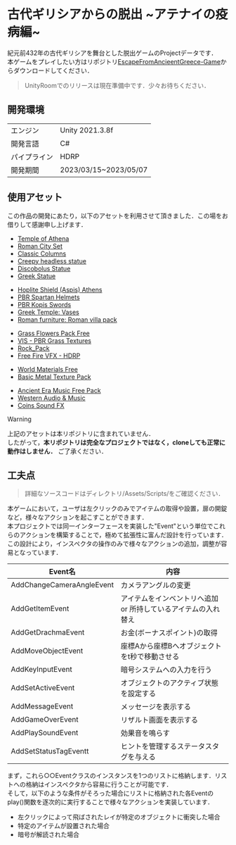 # 古代ギリシアからの脱出 \~アテナイの疫病編~
紀元前432年の古代ギリシアを舞台とした脱出ゲームのProjectデータです．<br>
本ゲームをプレイしたい方はリポジトリ[EscapeFromAncieentGreece-Game](https://github.com/lychee1223/EscapeFromAncieentGreece-Game)からダウンロードしてください．<br>
> UnityRoomでのリリースは現在準備中です．少々お待ちください．


## 開発環境
<table>
  <tr>
    <td> エンジン </td>
    <td> Unity 2021.3.8f </td>
  </tr>
  <tr>
    <td> 開発言語 </td>
    <td> C# </td>
  </tr>
  <tr>
    <td> パイプライン </td> 
    <td> HDRP </td>
  </tr>
  <tr>
    <td> 開発期間 </td> 
    <td> 2023/03/15~2023/05/07 </td>
  </tr>
</table>


## 使用アセット
この作品の開発にあたり，以下のアセットを利用させて頂きました．この場をお借りして感謝申し上げます．
<!-- 建築 -->
- [Temple of Athena](https://assetstore.unity.com/packages/3d/environments/historic/temple-of-athena-86198)
- [Roman City Set](https://assetstore.unity.com/packages/3d/environments/historic/roman-city-set-168930)
- [Classic Columns](https://assetstore.unity.com/packages/3d/environments/historic/classic-columns-58062)
- [Creepy headless statue](https://assetstore.unity.com/packages/3d/props/exterior/creepy-headless-statue-196390)
- [Discobolus Statue](https://assetstore.unity.com/packages/3d/props/discobolus-statue-107544)
- [Greek Statue](https://assetstore.unity.com/packages/3d/props/greek-statue-190814)
<!-- 小道具 -->
- [Hoplite Shield (Aspis) Athens](https://assetstore.unity.com/packages/3d/props/weapons/hoplite-shield-aspis-athens-160185)
- [PBR Spartan Helmets](https://assetstore.unity.com/packages/3d/props/clothing/armor/pbr-spartan-helmets-230926)
- [PBR Kopis Swords](https://assetstore.unity.com/packages/3d/props/weapons/pbr-kopis-swords-231378)
- [Greek Temple: Vases](https://assetstore.unity.com/packages/3d/environments/historic/greek-temple-vases-149134)
- [Roman furniture: Roman villa pack](https://assetstore.unity.com/packages/3d/props/furniture/roman-furniture-roman-villa-pack-165586)
<!-- 環境 -->
- [Grass Flowers Pack Free](https://assetstore.unity.com/packages/2d/textures-materials/nature/grass-flowers-pack-free-138810)
- [VIS - PBR Grass Textures](https://assetstore.unity.com/packages/2d/textures-materials/floors/vis-pbr-grass-textures-198071)
- [Rock_Pack](https://assetstore.unity.com/packages/3d/environments/landscapes/rock-pack-210536)
- [Free Fire VFX - HDRP](https://assetstore.unity.com/packages/vfx/free-fire-vfx-hdrp-239742)
<!-- Material -->
- [World Materials Free](https://assetstore.unity.com/packages/2d/textures-materials/world-materials-free-150182)
- [Basic Metal Texture Pack](https://assetstore.unity.com/packages/2d/textures-materials/metals/basic-metal-texture-pack-37402)
<!-- Audio -->
- [Ancient Era Music Free Pack](https://assetstore.unity.com/packages/audio/music/ancient-era-music-free-pack-146823)
- [Western Audio & Music](https://assetstore.unity.com/packages/audio/sound-fx/western-audio-music-67788)
- [Coins Sound FX](https://assetstore.unity.com/packages/audio/sound-fx/foley/coins-sound-fx-29320)

> [!WARNING]
> 上記のアセットは本リポジトリに含まれていません．<br>
> したがって，**本リポジトリは完全なプロジェクトではなく，cloneしても正常に動作はしません．** ご了承ください．


## 工夫点
> 詳細なソースコードはディレクトリ/Assets/Scripts/をご確認ください．

本ゲームにおいて，ユーザは左クリックのみでアイテムの取得や設置，扉の開錠など，様々なアクションを起こすことができます．<br>
本プロジェクトでは同一インターフェースを実装した"Event"という単位でこれらのアクションを構築することで，極めて拡張性に富んだ設計を行っています．<br>
この設計により，インスペクタの操作のみで様々なアクションの追加，調整が容易となっています．

|Event名 | 内容 |
| --- | --- | 
| AddChangeCameraAngleEvent | カメラアングルの変更 |
| AddGetItemEvent | アイテムをインベントリへ追加 or 所持しているアイテムの入れ替え |
| AddGetDrachmaEvent | お金(ボーナスポイント)の取得 |
| AddMoveObjectEvent | 座標Aから座標Bへオブジェクトをt秒で移動させる |
| AddKeyInputEvent | 暗号システムへの入力を行う |
| AddSetActiveEvent | オブジェクトのアクティブ状態を設定する |
| AddMessageEvent | メッセージを表示する |
| AddGameOverEvent | リザルト画面を表示する |
| AddPlaySoundEvent | 効果音を鳴らす |
| AddSetStatusTagEventt | ヒントを管理するステータスタグを与える | 

まず，これら○○Eventクラスのインスタンスを1つのリストに格納します．リストへの格納はインスペクタから容易に行うことが可能です．<br>
そして，以下のような条件がそろった場合にリストに格納された各Eventのplay()関数を逐次的に実行することで様々なアクションを実装しています．
- 左クリックによって飛ばされたレイが特定のオブジェクトに衝突した場合
- 特定のアイテムが設置された場合
- 暗号が解読された場合

